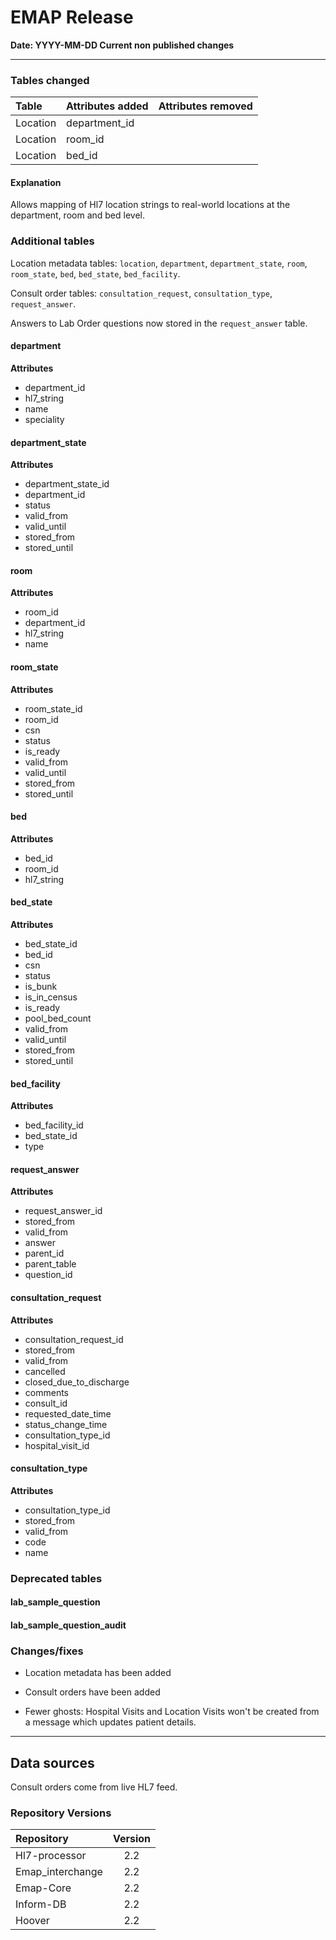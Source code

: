 # EMAP Release

**Date: YYYY-MM-DD  Current non published changes**

---

### Tables changed

Table           | Attributes added | Attributes removed 
:-- |:-- |:--
Location | department_id |  
Location | room_id |  
Location | bed_id |  


#### Explanation

Allows mapping of Hl7 location strings to real-world locations at the department, room and bed level.

### Additional tables

Location metadata tables: `location`, `department`, `department_state`, 
`room`, `room_state`, `bed`, `bed_state`, `bed_facility`.

Consult order tables: `consultation_request`, `consultation_type`, `request_answer`.

Answers to Lab Order questions now stored in the `request_answer` table.


#### department

**Attributes**

* department_id
* hl7_string
* name
* speciality

#### department_state

**Attributes**

* department_state_id
* department_id
* status
* valid_from
* valid_until
* stored_from
* stored_until

#### room

**Attributes**

* room_id
* department_id
* hl7_string
* name

#### room_state

**Attributes**

* room_state_id
* room_id
* csn
* status
* is_ready
* valid_from
* valid_until
* stored_from
* stored_until


#### bed

**Attributes**

* bed_id
* room_id
* hl7_string

#### bed_state

**Attributes**

* bed_state_id
* bed_id
* csn
* status
* is_bunk
* is_in_census
* is_ready
* pool_bed_count
* valid_from
* valid_until
* stored_from
* stored_until

#### bed_facility

**Attributes**

* bed_facility_id
* bed_state_id
* type

#### request_answer

**Attributes**

* request_answer_id
* stored_from
* valid_from
* answer
* parent_id
* parent_table
* question_id

#### consultation_request

**Attributes**

* consultation_request_id
* stored_from
* valid_from
* cancelled
* closed_due_to_discharge
* comments
* consult_id
* requested_date_time
* status_change_time
* consultation_type_id
* hospital_visit_id

#### consultation_type

**Attributes**

* consultation_type_id
* stored_from
* valid_from
* code
* name

### Deprecated tables

#### lab_sample_question

#### lab_sample_question_audit


### Changes/fixes

* Location metadata has been added

* Consult orders have been added

* Fewer ghosts: Hospital Visits and Location Visits won't be created from a message which updates patient details.

---

## Data sources

Consult orders come from live HL7 feed.

### Repository Versions

| Repository            | Version |
| :-                    | :-:     |
|Hl7-processor          | 2.2     |
|Emap_interchange       | 2.2     |
|Emap-Core              | 2.2     |
|Inform-DB              | 2.2     |
|Hoover                 | 2.2     |
